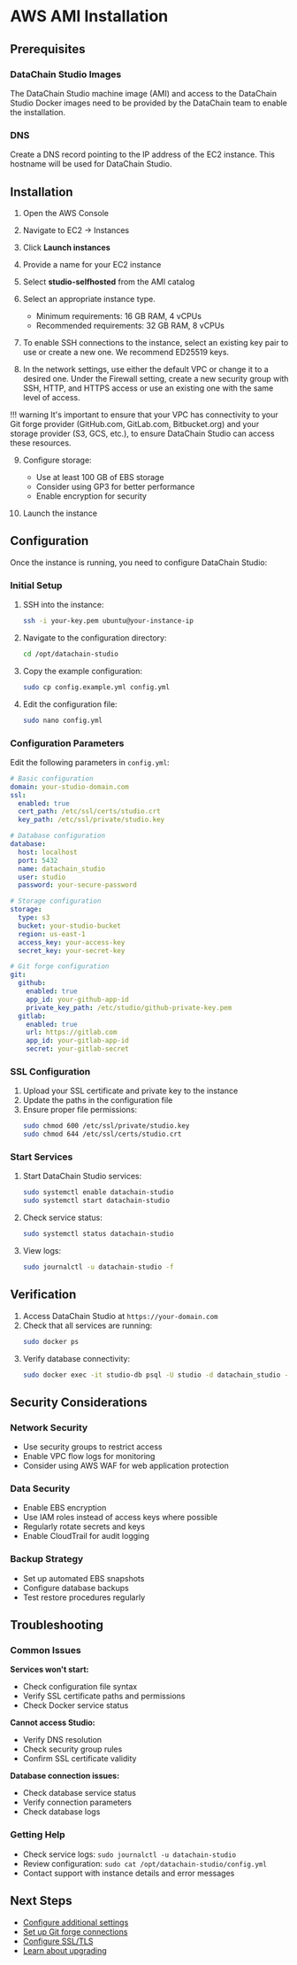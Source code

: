 # AWS AMI Installation

## Prerequisites

### DataChain Studio Images

The DataChain Studio machine image (AMI) and access to the DataChain Studio Docker images need to be provided by the DataChain team to enable the installation.

### DNS

Create a DNS record pointing to the IP address of the EC2 instance. This hostname will be used for DataChain Studio.

## Installation

1. Open the AWS Console

2. Navigate to EC2 -> Instances

3. Click **Launch instances**

4. Provide a name for your EC2 instance

5. Select **studio-selfhosted** from the AMI catalog

6. Select an appropriate instance type.
   - Minimum requirements: 16 GB RAM, 4 vCPUs
   - Recommended requirements: 32 GB RAM, 8 vCPUs

7. To enable SSH connections to the instance, select an existing key pair to use or create a new one. We recommend ED25519 keys.

8. In the network settings, use either the default VPC or change it to a desired one. Under the Firewall setting, create a new security group with SSH, HTTP, and HTTPS access or use an existing one with the same level of access.

!!! warning
    It's important to ensure that your VPC has connectivity to your Git forge provider (GitHub.com, GitLab.com, Bitbucket.org) and your storage provider (S3, GCS, etc.), to ensure DataChain Studio can access these resources.

9. Configure storage:
   - Use at least 100 GB of EBS storage
   - Consider using GP3 for better performance
   - Enable encryption for security

10. Launch the instance

## Configuration

Once the instance is running, you need to configure DataChain Studio:

### Initial Setup

1. SSH into the instance:
   ```bash
   ssh -i your-key.pem ubuntu@your-instance-ip
   ```

2. Navigate to the configuration directory:
   ```bash
   cd /opt/datachain-studio
   ```

3. Copy the example configuration:
   ```bash
   sudo cp config.example.yml config.yml
   ```

4. Edit the configuration file:
   ```bash
   sudo nano config.yml
   ```

### Configuration Parameters

Edit the following parameters in `config.yml`:

```yaml
# Basic configuration
domain: your-studio-domain.com
ssl:
  enabled: true
  cert_path: /etc/ssl/certs/studio.crt
  key_path: /etc/ssl/private/studio.key

# Database configuration
database:
  host: localhost
  port: 5432
  name: datachain_studio
  user: studio
  password: your-secure-password

# Storage configuration
storage:
  type: s3
  bucket: your-studio-bucket
  region: us-east-1
  access_key: your-access-key
  secret_key: your-secret-key

# Git forge configuration
git:
  github:
    enabled: true
    app_id: your-github-app-id
    private_key_path: /etc/studio/github-private-key.pem
  gitlab:
    enabled: true
    url: https://gitlab.com
    app_id: your-gitlab-app-id
    secret: your-gitlab-secret
```

### SSL Configuration

1. Upload your SSL certificate and private key to the instance
2. Update the paths in the configuration file
3. Ensure proper file permissions:
   ```bash
   sudo chmod 600 /etc/ssl/private/studio.key
   sudo chmod 644 /etc/ssl/certs/studio.crt
   ```

### Start Services

1. Start DataChain Studio services:
   ```bash
   sudo systemctl enable datachain-studio
   sudo systemctl start datachain-studio
   ```

2. Check service status:
   ```bash
   sudo systemctl status datachain-studio
   ```

3. View logs:
   ```bash
   sudo journalctl -u datachain-studio -f
   ```

## Verification

1. Access DataChain Studio at `https://your-domain.com`
2. Check that all services are running:
   ```bash
   sudo docker ps
   ```
3. Verify database connectivity:
   ```bash
   sudo docker exec -it studio-db psql -U studio -d datachain_studio -c "SELECT version();"
   ```

## Security Considerations

### Network Security
- Use security groups to restrict access
- Enable VPC flow logs for monitoring
- Consider using AWS WAF for web application protection

### Data Security
- Enable EBS encryption
- Use IAM roles instead of access keys where possible
- Regularly rotate secrets and keys
- Enable CloudTrail for audit logging

### Backup Strategy
- Set up automated EBS snapshots
- Configure database backups
- Test restore procedures regularly

## Troubleshooting

### Common Issues

**Services won't start:**
- Check configuration file syntax
- Verify SSL certificate paths and permissions
- Check Docker service status

**Cannot access Studio:**
- Verify DNS resolution
- Check security group rules
- Confirm SSL certificate validity

**Database connection issues:**
- Check database service status
- Verify connection parameters
- Check database logs

### Getting Help

- Check service logs: `sudo journalctl -u datachain-studio`
- Review configuration: `sudo cat /opt/datachain-studio/config.yml`
- Contact support with instance details and error messages

## Next Steps

- [Configure additional settings](../configuration/index.md)
- [Set up Git forge connections](../configuration/git-forges/index.md)
- [Configure SSL/TLS](../configuration/ssl-tls.md)
- [Learn about upgrading](../upgrading/index.md)
